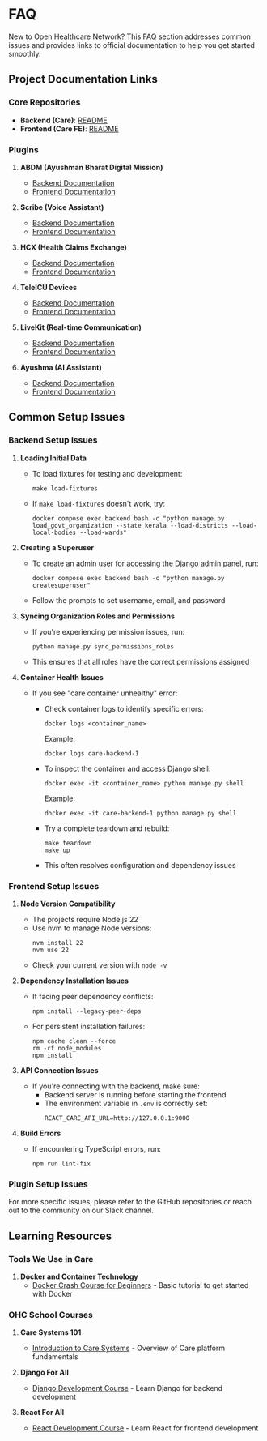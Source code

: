 # FAQ

New to Open Healthcare Network? This FAQ section addresses common issues and provides links to official documentation to help you get started smoothly.

## Project Documentation Links

### Core Repositories

- **Backend (Care)**: [README](https://github.com/ohcnetwork/care?tab=readme-ov-file#self-hosting)
- **Frontend (Care FE)**: [README](https://github.com/ohcnetwork/care_fe?tab=readme-ov-file#getting-started)

### Plugins

1. **ABDM (Ayushman Bharat Digital Mission)**

   - [Backend Documentation](https://github.com/ohcnetwork/care_abdm?tab=readme-ov-file#getting-started)
   - [Frontend Documentation](https://github.com/ohcnetwork/care_abdm_fe?tab=readme-ov-file#getting-started)

2. **Scribe (Voice Assistant)**

   - [Backend Documentation](https://github.com/ohcnetwork/care_scribe?tab=readme-ov-file#installation)
   - [Frontend Documentation](https://github.com/ohcnetwork/care_scribe_fe)

3. **HCX (Health Claims Exchange)**

   - [Backend Documentation](https://github.com/ohcnetwork/care_hcx)
   - [Frontend Documentation](https://github.com/ohcnetwork/care_hcx_fe)

4. **TeleICU Devices**

   - [Backend Documentation](https://github.com/ohcnetwork/care_teleicu_devices)
   - [Frontend Documentation](https://github.com/ohcnetwork/care_teleicu_devices_fe)

5. **LiveKit (Real-time Communication)**

   - [Backend Documentation](https://github.com/ohcnetwork/care_livekit)
   - [Frontend Documentation](https://github.com/ohcnetwork/care_livekit_fe)

6. **Ayushma (AI Assistant)**
   - [Backend Documentation](https://github.com/ohcnetwork/ayushma)
   - [Frontend Documentation](https://github.com/ohcnetwork/ayushma_fe)

## Common Setup Issues

### Backend Setup Issues

1. **Loading Initial Data**

   - To load fixtures for testing and development:

     ```
     make load-fixtures
     ```

   - If `make load-fixtures` doesn't work, try:
     ```
     docker compose exec backend bash -c "python manage.py load_govt_organization --state kerala --load-districts --load-local-bodies --load-wards"
     ```

2. **Creating a Superuser**

   - To create an admin user for accessing the Django admin panel, run:
     ```
     docker compose exec backend bash -c "python manage.py createsuperuser"
     ```
   - Follow the prompts to set username, email, and password

3. **Syncing Organization Roles and Permissions**

   - If you're experiencing permission issues, run:
     ```
     python manage.py sync_permissions_roles
     ```
   - This ensures that all roles have the correct permissions assigned

4. **Container Health Issues**

   - If you see "care container unhealthy" error:

     - Check container logs to identify specific errors:
       ```
       docker logs <container_name>
       ```
       Example:
       ```
       docker logs care-backend-1
       ```
     - To inspect the container and access Django shell:
       ```
       docker exec -it <container_name> python manage.py shell
       ```
       Example:
       ```
       docker exec -it care-backend-1 python manage.py shell
       ```
     - Try a complete teardown and rebuild:

       ```
       make teardown
       make up
       ```

     - This often resolves configuration and dependency issues

### Frontend Setup Issues

1. **Node Version Compatibility**

   - The projects require Node.js 22
   - Use nvm to manage Node versions:
     ```
     nvm install 22
     nvm use 22
     ```
   - Check your current version with `node -v`

2. **Dependency Installation Issues**

   - If facing peer dependency conflicts:
     ```
     npm install --legacy-peer-deps
     ```
   - For persistent installation failures:
     ```
     npm cache clean --force
     rm -rf node_modules
     npm install
     ```

3. **API Connection Issues**

   - If you're connecting with the backend, make sure:
     - Backend server is running before starting the frontend
     - The environment variable in `.env` is correctly set:
       ```
       REACT_CARE_API_URL=http://127.0.0.1:9000
       ```

4. **Build Errors**
   - If encountering TypeScript errors, run:
     ```
     npm run lint-fix
     ```

### Plugin Setup Issues

For more specific issues, please refer to the GitHub repositories or reach out to the community on our Slack channel.

## Learning Resources

### Tools We Use in Care

1. **Docker and Container Technology**
   - [Docker Crash Course for Beginners](https://www.youtube.com/watch?v=0UG2x2iWerk) - Basic tutorial to get started with Docker

### OHC School Courses

1. **Care Systems 101**

   - [Introduction to Care Systems](https://school.ohc.network/courses/357) - Overview of Care platform fundamentals

2. **Django For All**

   - [Django Development Course](https://school.ohc.network/courses/1844) - Learn Django for backend development

3. **React For All**
   - [React Development Course](https://school.ohc.network/courses/1843) - Learn React for frontend development
